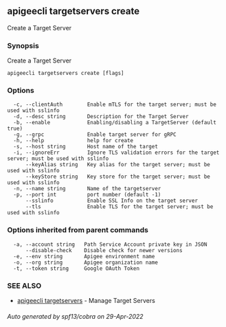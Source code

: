 ## apigeecli targetservers create

Create a Target Server

### Synopsis

Create a Target Server

```
apigeecli targetservers create [flags]
```

### Options

```
  -c, --clientAuth        Enable mTLS for the target server; must be used with sslinfo
  -d, --desc string       Description for the Target Server
  -b, --enable            Enabling/disabling a TargetServer (default true)
  -g, --grpc              Enable target server for gRPC
  -h, --help              help for create
  -s, --host string       Host name of the target
  -i, --ignoreErr         Ignore TLS validation errors for the target server; must be used with sslinfo
      --keyAlias string   Key alias for the target server; must be used with sslinfo
      --keyStore string   Key store for the target server; must be used with sslinfo
  -n, --name string       Name of the targetserver
  -p, --port int          port number (default -1)
      --sslinfo           Enable SSL Info on the target server
      --tls               Enable TLS for the target server; must be used with sslinfo
```

### Options inherited from parent commands

```
  -a, --account string   Path Service Account private key in JSON
      --disable-check    Disable check for newer versions
  -e, --env string       Apigee environment name
  -o, --org string       Apigee organization name
  -t, --token string     Google OAuth Token
```

### SEE ALSO

* [apigeecli targetservers](apigeecli_targetservers.md)	 - Manage Target Servers

###### Auto generated by spf13/cobra on 29-Apr-2022
